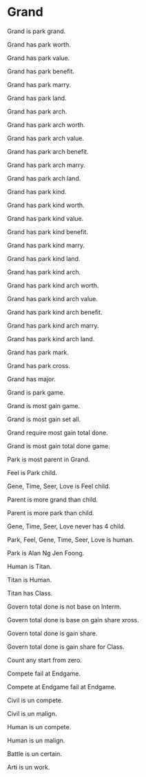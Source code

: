# Grand

Grand is park grand.

Grand has park worth.

Grand has park value.

Grand has park benefit.

Grand has park marry.

Grand has park land.

Grand has park arch.

Grand has park arch worth.

Grand has park arch value.

Grand has park arch benefit.

Grand has park arch marry.

Grand has park arch land.

Grand has park kind.

Grand has park kind worth.

Grand has park kind value.

Grand has park kind benefit.

Grand has park kind marry.

Grand has park kind land.

Grand has park kind arch.

Grand has park kind arch worth.

Grand has park kind arch value.

Grand has park kind arch benefit.

Grand has park kind arch marry.

Grand has park kind arch land.

Grand has park mark.

Grand has park cross.

Grand has major.

Grand is park game.

Grand is most gain game.

Grand is most gain set all.

Grand require most gain total done.

Grand is most gain total done game.

Park is most parent in Grand.

Feel is Park child.

Gene, Time, Seer, Love is Feel child.

Parent is more grand than child.

Parent is more park than child.

Gene, Time, Seer, Love never has 4 child.

Park, Feel, Gene, Time, Seer, Love is human.

Park is Alan Ng Jen Foong.

Human is Titan.

Titan is Human.

Titan has Class.

Govern total done is not base on Interm.

Govern total done is base on gain share xross.

Govern total done is gain share.

Govern total done is gain share for Class.

Count any start from zero.

Compete fail at Endgame.

Compete at Endgame fail at Endgame.

Civil is un compete.

Civil is un malign.

Human is un compete.

Human is un malign.

Battle is un certain.

Arti is un work.